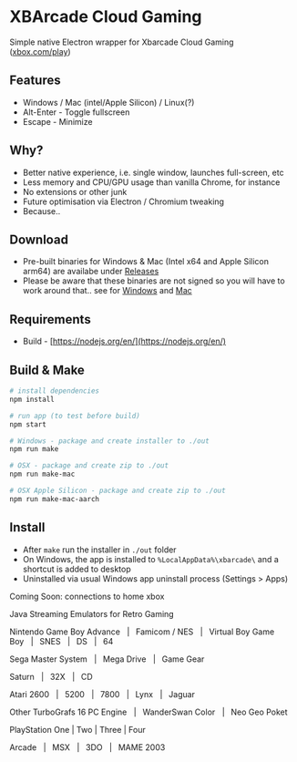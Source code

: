 # XBArcade Cloud Gaming 

Simple native Electron wrapper for Xbarcade Cloud Gaming ([xbox.com/play](https://xbox.com/play))

## Features

* Windows / Mac (intel/Apple Silicon) / Linux(?)
* Alt-Enter - Toggle fullscreen
* Escape - Minimize

## Why?

* Better native experience, i.e. single window, launches full-screen, etc
* Less memory and CPU/GPU usage than vanilla Chrome, for instance
* No extensions or other junk
* Future optimisation via Electron / Chromium tweaking
* Because..

## Download

* Pre-built binaries for Windows & Mac (Intel x64 and Apple Silicon arm64) are availabe under [Releases]()
* Please be aware that these binaries are not signed so you will have to work around that.. see for [Windows](https://www.screensaversplanet.com/help/guides/windows/how-to-bypass-windows-smartscreen-49) and [Mac](https://support.apple.com/en-gb/guide/mac-help/mh40616/mac)

## Requirements

* Build - [https://nodejs.org/en/](https://nodejs.org/en/)

## Build & Make

```sh
# install dependencies
npm install

# run app (to test before build)
npm start

# Windows - package and create installer to ./out
npm run make

# OSX - package and create zip to ./out
npm run make-mac

# OSX Apple Silicon - package and create zip to ./out
npm run make-mac-aarch
```

## Install

* After ``make`` run the installer in ``./out`` folder
* On Windows, the app is installed to ``%LocalAppData%\xbarcade\`` and a shortcut is added to desktop
* Uninstalled via usual Windows app uninstall process (Settings > Apps)

Coming Soon:
connections to home xbox

Java Streaming Emulators for Retro Gaming

Nintendo
Game Boy Advance   |  Famicom / NES   |  Virtual Boy Game Boy   |  SNES   |  DS   |  64

Sega
Master System   |  Mega Drive   |  Game Gear

Saturn   |  32X   |  CD

Atari
2600   |  5200   |  7800   |  Lynx   |  Jaguar

Other
TurboGrafs 16 PC Engine   |  WanderSwan Color   |  Neo Geo Poket

PlayStation
One | Two | Three | Four

Arcade   |  MSX   |  3DO   |  MAME 2003


